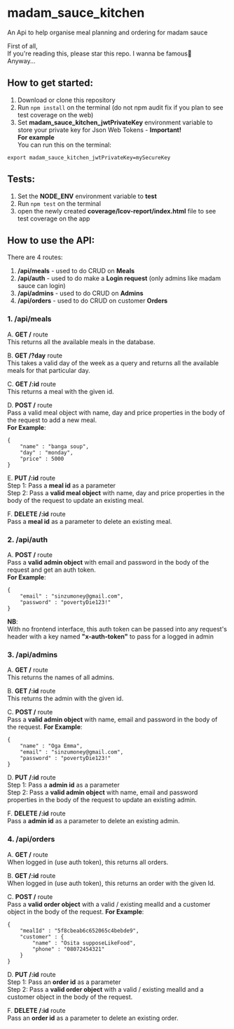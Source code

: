 # madam_sauce_kitchen
An Api to help organise meal planning and ordering for madam sauce   

First of all,  
If you're reading this, please star this repo. I wanna be famous🥺  
Anyway...  

## How to get started:
1. Download or clone this repository
2. Run ```npm install``` on the terminal (do not npm audit fix if you plan to see test coverage on the web)  
3. Set **madam_sauce_kitchen_jwtPrivateKey** environment variable to store your private key for Json Web Tokens - **Important!**   
**For example**  
You can run this on the terminal:   
```
export madam_sauce_kitchen_jwtPrivateKey=mySecureKey
```

## Tests:
1. Set the **NODE_ENV** environment variable to **test**
2. Run ``npm test`` on the terminal
3. open the newly created **coverage/Icov-report/index.html** file to see test coverage on the app  

## How to use the API:  

There are 4 routes:  
1. **/api/meals** - used to do CRUD on **Meals**    
2. **/api/auth** - used to do make a **Login request** (only admins like madam sauce can login)
3. **/api/admins** - used to do CRUD on **Admins**  
4. **/api/orders** - used to do CRUD on customer **Orders**  

### 1. /api/meals
A. **GET /** route  
This returns all the available meals in the database.  

B. **GET /?day** route  
This takes a valid day of the week as a query and returns all the available meals for that particular day.  

C. **GET /:id** route  
This returns a meal with the given id.  

D. **POST /** route  
Pass a valid meal object with name, day and price properties in the body of the request to add a new meal.  
**For Example**:  
```
{  
    "name" : "banga soup",   
    "day" : "monday",  
    "price" : 5000  
}  
```

E. **PUT /:id** route  
Step 1: Pass a **meal id** as a parameter   
Step 2: Pass a **valid meal object** with name, day and price properties in the body of the request to update an existing meal.  

F. **DELETE /:id** route  
Pass a **meal id** as a parameter to delete an existing meal.  


### 2. /api/auth
A. **POST /** route  
Pass a **valid admin object** with email and password in the body of the request and get an auth token.  
**For Example**:  
```
{   
    "email" : "sinzumoney@gmail.com",  
    "password" : "povertyDie123!"  
}  
```

**NB**:   
With no frontend interface, this auth token can be passed into any request's header with a key named **"x-auth-token"** to pass for a logged in admin


### 3. /api/admins  
A. **GET /** route  
This returns the names of all admins.   

B. **GET /:id** route  
This returns the admin with the given id.   

C. **POST /** route  
Pass a **valid admin object** with name, email and password in the body of the request. 
**For Example**:  
```
{  
    "name" : "Oga Emma",   
    "email" : "sinzumoney@gmail.com",  
    "password" : "povertyDie123!"  
}  
```

D. **PUT /:id** route  
Step 1: Pass a **admin id** as a parameter   
Step 2: Pass a **valid admin object** with name, email and password properties in the body of the request to update an existing admin.  


F. **DELETE /:id** route  
Pass a **admin id** as a parameter to delete an existing admin.  


### 4. /api/orders  
A. **GET /** route  
When logged in (use auth token), this returns all orders.   

B. **GET /:id** route  
When logged in (use auth token), this returns an order with the given Id.  

C. **POST /** route  
Pass a **valid order object** with a valid / existing mealId and a customer object in the body of the request. 
**For Example**:  
```
{  
    "mealId" : "5f8cbeab6c652065c4bebde9",   
    "customer" : {
        "name" : "Osita supposeLikeFood",
        "phone" : "08072454321"
    } 
}  
```

D. **PUT /:id** route  
Step 1: Pass an **order id** as a parameter   
Step 2: Pass a **valid order object** with a valid / existing mealId and a customer object in the body of the request. 


F. **DELETE /:id** route  
Pass an **order id** as a parameter to delete an existing order.  

